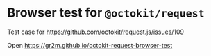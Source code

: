 # Browser test for `@octokit/request`

Test case for https://github.com/octokit/request.js/issues/109

Open https://gr2m.github.io/octokit-request-browser-test
